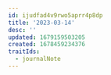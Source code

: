 ```yaml
---
id: ijudfad4v9rwo5aprr4p8dp
title: '2023-03-14'
desc: ''
updated: 1679159503205
created: 1678459234376
traitIds:
  - journalNote
---
```

